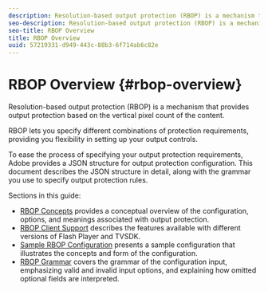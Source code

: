 ```yaml
---
description: Resolution-based output protection (RBOP) is a mechanism that provides output protection based on the vertical pixel count of the content.
seo-description: Resolution-based output protection (RBOP) is a mechanism that provides output protection based on the vertical pixel count of the content.
seo-title: RBOP Overview
title: RBOP Overview
uuid: 57219331-d949-443c-88b3-6f714ab6c82e
---
```


# RBOP Overview {#rbop-overview}

Resolution-based output protection (RBOP) is a mechanism that provides output protection based on the vertical pixel count of the content.

RBOP lets you specify different combinations of protection requirements, providing you flexibility in setting up your output controls.

To ease the process of specifying your output protection requirements, Adobe provides a JSON structure for output protection configuration. This document describes the JSON structure in detail, along with the grammar you use to specify output protection rules.

Sections in this guide:

* [RBOP Concepts](../../RBOP/introduction/output-protection-concepts.md) provides a conceptual overview of the configuration, options, and meanings associated with output protection. 
* [RBOP Client Support](../../RBOP/introduction/client-support.md) describes the features available with different versions of Flash Player and TVSDK. 
* [Sample RBOP Configuration](../../RBOP/introduction/sample-output-protection-config.md) presents a sample configuration that illustrates the concepts and form of the configuration. 
* [RBOP Grammar](../../RBOP/introduction/output-protection-grammar.md) covers the grammar of the configuration input, emphasizing valid and invalid input options, and explaining how omitted optional fields are interpreted.

